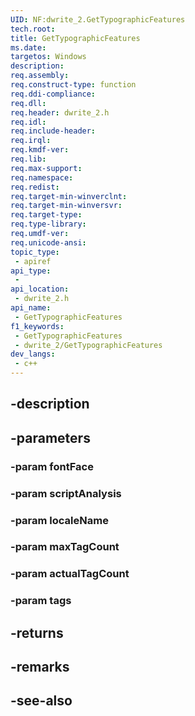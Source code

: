 ```yaml
---
UID: NF:dwrite_2.GetTypographicFeatures
tech.root: 
title: GetTypographicFeatures
ms.date: 
targetos: Windows
description: 
req.assembly: 
req.construct-type: function
req.ddi-compliance: 
req.dll: 
req.header: dwrite_2.h
req.idl: 
req.include-header: 
req.irql: 
req.kmdf-ver: 
req.lib: 
req.max-support: 
req.namespace: 
req.redist: 
req.target-min-winverclnt: 
req.target-min-winversvr: 
req.target-type: 
req.type-library: 
req.umdf-ver: 
req.unicode-ansi: 
topic_type:
 - apiref
api_type:
 - 
api_location:
 - dwrite_2.h
api_name:
 - GetTypographicFeatures
f1_keywords:
 - GetTypographicFeatures
 - dwrite_2/GetTypographicFeatures
dev_langs:
 - c++
---
```


## -description

## -parameters

### -param fontFace

### -param scriptAnalysis

### -param localeName

### -param maxTagCount

### -param actualTagCount

### -param tags

## -returns

## -remarks

## -see-also

